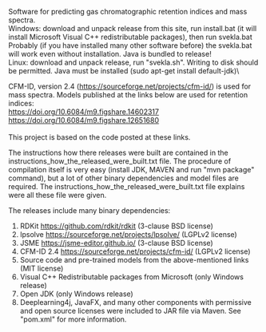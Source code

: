Software for predicting gas chromatographic retention indices and mass spectra.\
Windows: download and unpack release from this site, run install.bat (it will install Microsoft Visual C++ redistributable packages), then run svekla.bat\
Probably (if you have installed many other software before) the svekla.bat will work even without installation. Java is bundled to release!\
Linux: download and unpack release, run "svekla.sh". Writing to disk should be permitted. Java must be installed
(sudo apt-get install default-jdk)\ 


CFM-ID, version 2.4 (https://sourceforge.net/projects/cfm-id/) is used for mass spectra. Models published at the links below are used for retention indices: \
https://doi.org/10.6084/m9.figshare.14602317 \
https://doi.org/10.6084/m9.figshare.12651680 \
\
This project is based on the code posted at these links.

The instructions how there releases were built are contained in the instructions_how_the_released_were_built.txt file. The procedure of compilation itself is very easy (install JDK, MAVEN and run "mvn package" command), but a lot of other binary dependencies and model files are required. The instructions_how_the_released_were_built.txt file explains were all these file were given.

The releases include many binary dependencies:

1) RDKit https://github.com/rdkit/rdkit  (3-clause BSD license)
2) lpsolve https://sourceforge.net/projects/lpsolve/ (LGPLv2 license)
3) JSME https://jsme-editor.github.io/ (3-clause BSD license)
4) CFM-ID 2.4  https://sourceforge.net/projects/cfm-id/  (LGPLv2 license)
5) Source code and pre-trained models from the above-mentioned links (MIT license)
6) Visual C++ Redistributable packages from Microsoft  (only Windows release)
7) Open JDK (only Windows release)
8) Deeplearning4j, JavaFX, and many other components with permissive and open source licenses were included to JAR file via Maven. See "pom.xml" for more information.


